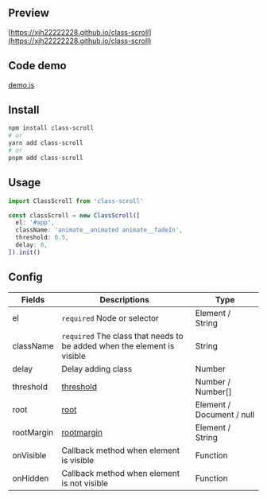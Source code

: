 ## Preview

[https://xjh22222228.github.io/class-scroll](https://xjh22222228.github.io/class-scroll)

## Code demo

[demo.js](./demo.js)

## Install

```bash
npm install class-scroll
# or
yarn add class-scroll
# or
pnpm add class-scroll
```

## Usage

```js
import ClassScroll from 'class-scroll'

const classScroll = new ClassScroll([
  el: '#app',
  className: 'animate__animated animate__fadeIn',
  threshold: 0.5,
  delay: 0,
]).init()
```

## Config

| Fields     | Descriptions                                                                                        | Type                      |
| ---------- | --------------------------------------------------------------------------------------------------- | ------------------------- |
| el         | `required` Node or selector                                                                         | Element / String          |
| className  | `required` The class that needs to be added when the element is visible                             | String                    |
| delay      | Delay adding class                                                                                  | Number                    |
| threshold  | [threshold](https://developer.mozilla.org/en-US/docs/Web/API/Intersection_Observer_API#threshold)   | Number / Number[]         |
| root       | [root](https://developer.mozilla.org/en-US/docs/Web/API/Intersection_Observer_API#root)             | Element / Document / null |
| rootMargin | [rootmargin](https://developer.mozilla.org/en-US/docs/Web/API/Intersection_Observer_API#rootmargin) | Element / String          |
| onVisible  | Callback method when element is visible                                                             | Function                  |
| onHidden   | Callback method when element is not visible                                                         | Function                  |
